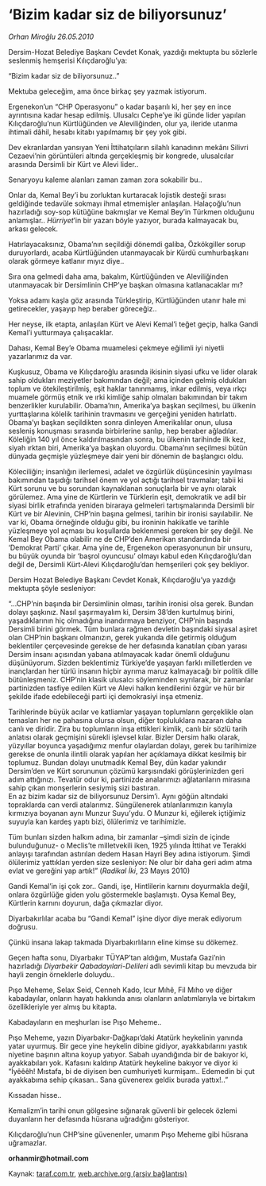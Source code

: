 # ‘Bizim kadar siz de biliyorsunuz’

*Orhan Miroğlu 26.05.2010*

<div class="yazi"><p>Dersim-Hozat Belediye Başkanı Cevdet Konak, yazdığı mektupta bu sözlerle seslenmiş hemşerisi Kılıçdaroğlu’ya:</p>
<p>“Bizim kadar siz de biliyorsunuz..”</p>
<p>Mektuba geleceğim, ama önce birkaç şey yazmak istiyorum.</p>
<p>Ergenekon’un “CHP Operasyonu” o kadar başarılı ki, her şey en ince ayrıntısına kadar hesap edilmiş. Ulusalcı Cephe’ye iki günde lider yapılan Kılıçdaroğlu’nun Kürtlüğünden ve Aleviliğinden, olur ya, ileride utanma ihtimali dâhil, hesabı kitabı yapılmamış bir şey yok gibi. </p>
<p>Dev ekranlardan yansıyan Yeni İttihatçıların silahlı kanadının mekânı Silivri Cezaevi’nin görüntüleri altında gerçekleşmiş bir kongrede, ulusalcılar arasında Dersimli bir Kürt ve Alevi lider..</p>
<p>Senaryoyu kaleme alanları zaman zaman zora sokabilir bu..</p>
<p>Onlar da, Kemal Bey’i bu zorluktan kurtaracak lojistik desteği sırası geldiğinde tedavüle sokmayı ihmal etmemişler anlaşılan. Halaçoğlu’nun hazırladığı soy-sop kütüğüne bakmışlar ve Kemal Bey’in Türkmen olduğunu anlamışlar.. <i>Hürriyet</i>’in bir yazarı böyle yazıyor, burada kalmayacak bu, arkası gelecek. </p>
<p>Hatırlayacaksınız, Obama’nın seçildiği dönemdi galiba, Özkökgiller sorup duruyorlardı, acaba Kürtlüğünden utanmayacak bir Kürdü cumhurbaşkanı olarak görmeye katlanır mıyız diye..</p>
<p>Sıra ona gelmedi daha ama, bakalım, Kürtlüğünden ve Aleviliğinden utanmayacak bir Dersimlinin CHP’ye başkan olmasına katlanacaklar mı?</p>
<p>Yoksa adamı kaşla göz arasında Türkleştirip, Kürtlüğünden utanır hale mi getirecekler, yaşayıp hep beraber göreceğiz.. </p>
<p>Her neyse, ilk etapta, anlaşılan Kürt ve Alevi Kemal’i teğet geçip, halka Gandi Kemal’i yutturmaya çalışacaklar. </p>
<p>Dahası, Kemal Bey’e Obama muamelesi çekmeye eğilimli iyi niyetli yazarlarımız da var. </p>
<p>Kuşkusuz, Obama ve Kılıçdaroğlu arasında ikisinin siyasi ufku ve lider olarak sahip oldukları meziyetler bakımından değil; ama içinden gelmiş oldukları toplum ve ötekileştirilmiş, eşit haklar tanınmamış, inkar edilmiş, veya ırkçı muamele görmüş etnik ve ırki kimliğe sahip olmaları bakımından bir takım benzerlikler kurulabilir. Obama’nın, Amerika’ya başkan seçilmesi, bu ülkenin yurttaşlarına kölelik tarihinin travmasını ve gerçeğini yeniden hatırlattı. Obama’yı başkan seçildikten sonra dinleyen Amerikalılar onun, ulusa sesleniş konuşması sırasında birbirlerine sarılıp, hep beraber ağladılar. Köleliğin 140 yıl önce kaldırılmasından sonra, bu ülkenin tarihinde ilk kez, siyah ırktan biri, Amerika’ya başkan oluyordu. Obama’nın seçilmesi bütün dünyada geçmişle yüzleşmeye dair yeni bir dönemin de başlangıcı oldu.</p>
<p>Köleciliğin; insanlığın ilerlemesi, adalet ve özgürlük düşüncesinin yayılması bakımından taşıdığı tarihsel önem ve yol açtığı tarihsel travmalar; tabii ki Kürt sorunu ve bu sorundan kaynaklanan sonuçlarla bir ve aynı olarak görülemez. Ama yine de Kürtlerin ve Türklerin eşit, demokratik ve adil bir siyasi birlik etrafında yeniden biraraya gelmeleri tartışmalarında Dersimli bir Kürt ve bir Alevinin, CHP’nin başına gelmesi, tarihin bir ironisi sayılabilir. Ne var ki, Obama örneğinde olduğu gibi, bu ironinin hakikatle ve tarihle yüzleşmeye yol açması bu koşullarda beklenmesi gereken bir şey değil. Ne Kemal Bey Obama olabilir ne de CHP’den Amerikan standardında bir ‘Demokrat Parti’ çıkar. Ama yine de, Ergenekon operasyonunun bir unsuru, bu büyük oyunda bir ‘başrol oyuncusu’ olmayı kabul eden Kılıçdaroğlu’dan değil de, Dersimli Kürt-Alevi Kılıçdaroğlu’dan hemşerileri çok şey bekliyor.</p>
<p>Dersim Hozat Belediye Başkanı Cevdet Konak, Kılıçdaroğlu’ya yazdığı mektupta şöyle sesleniyor:</p>
<p>“...CHP’nin başında bir Dersimlinin olması, tarihin ironisi olsa gerek. Bundan dolayı şaşkınız. Nasıl şaşırmayalım ki, Dersim 38’den kurtulmuş birini, yaşadıklarının hiç olmadığına inandırmaya benziyor, CHP’nin başında Dersimli birini görmek. Tüm bunlara rağmen devletin başındaki siyasal aşiret olan CHP’nin başkanı olmanızın, gerek yukarıda dile getirmiş olduğum beklentiler çerçevesinde gerekse de her defasında kanatılan çıban yarası Dersim insanı açısından yabana atılmayacak kadar önemli olduğunu düşünüyorum. Sizden beklentimiz Türkiye’de yaşayan farklı milletlerden ve inançlardan her türlü insanın hiçbir ayrıma maruz kalmayacağı bir politik dille bütünleşmeniz. CHP’nin klasik ulusalcı söyleminden sıyrılarak, bir zamanlar partinizden tasfiye edilen Kürt ve Alevi halkın kendilerini özgür ve hür bir şekilde ifade edebileceği parti içi demokrasiyi inşa etmeniz. </p>
<p>Tarihlerinde büyük acılar ve katliamlar yaşayan toplumların gerçeklikle olan temasları her ne pahasına olursa olsun, diğer topluluklara nazaran daha canlı ve diridir. Zira bu toplumların inşa ettikleri kimlik, canlı bir sözlü tarih anlatısı olarak geçmişini sürekli işlevsel kılar. Bizler Dersim halkı olarak, yüzyıllar boyunca yaşadığımız menfur olaylardan dolayı, gerek bu tarihimize gerekse de onunla ilintili olarak yapılan her açıklamaya dikkat kesilmiş bir toplumuz. Bundan dolayı unutmadık Kemal Bey, dün kadar yakındır Dersim’den ve Kürt sorununun çözümü karşısındaki görüşlerinizden geri adım attığınızı. Tevatür odur ki, partinizde analarımızı ağlatanların mirasına sahip çıkan monşerlerin sesiymiş sizi bastıran. <br/>En az bizim kadar siz de biliyorsunuz Dersim’i. Aynı göğün altındaki topraklarda can verdi atalarımız. Süngülenerek atılanlarımızın kanıyla kırmızıya boyanan aynı Munzur Suyu’ydu. O Munzur ki, eğilerek içtiğimiz suyuyla kan kardeş yaptı bizi, ölülerimiz ve tarihimizle. </p>
<p>Tüm bunları sizden halkım adına, bir zamanlar –şimdi sizin de içinde bulunduğunuz- o Meclis’te milletvekili iken, 1925 yılında İttihat ve Terakki anlayışı tarafından astırılan dedem Hasan Hayri Bey adına istiyorum. Şimdi ölülerimiz yattıkları yerden size sesleniyor: Ne olur bir daha geri adım atma evlat ve gereğini yap artık!” (<i>Radikal </i><i>İki</i>, 23 Mayıs 2010)</p>
<p>Gandi Kemal’in işi çok zor.. Gandi, işe, Hintlilerin karnını doyurmakla değil, onlara özgürlüğe giden yolu göstermekle başlamıştı. Oysa Kemal Bey, Kürtlerin karnını doyurun, dağa çıkmazlar diyor. </p>
<p>Diyarbakırlılar acaba bu “Gandi Kemal” işine diyor diye merak ediyorum doğrusu.</p>
<p>Çünkü insana lakap takmada Diyarbakırlıların eline kimse su dökemez. </p>
<p>Geçen hafta sonu, Diyarbakır TÜYAP’tan aldığım, Mustafa Gazi’nin hazırladığı <i>Diyarbekir Qabadayılari-Delileri</i> adlı sevimli kitap bu mevzuda bir hayli zengin örneklerle doluydu..</p>
<p>Pışo Meheme, Selax Seid, Cenneh Kado, Icur Mıhê, Fil Mıho ve diğer kabadayılar, onların hayatı hakkında anısı olanların anlatımlarıyla ve birtakım özellikleriyle yer almış bu kitapta. </p>
<p>Kabadayıların en meşhurları ise Pışo Meheme..</p>
<p>Pışo Meheme, yazın Diyarbakır-Dağkapı’daki Atatürk heykelinin yanında yatar uyurmuş. Bir gece yine heykelin dibine gidiyor, ayakkabılarını yastık niyetine başının altına koyup yatıyor. Sabah uyandığında bir de bakıyor ki, ayakkabıları yok. Kafasını kaldırıp Atatürk heykeline bakıyor ve diyor ki “İyêêêh! Mıstafa, bi de diyisen ben cumhuriyeti kurmişam.. Edemedin bi çut ayakkabıma sehip çıkasan.. Sana güvenerex geldix burada yattıx!..”</p>
<p>Kıssadan hisse..</p>
<p>Kemalizm’in tarihi onun gölgesine sığınarak güvenli bir gelecek özlemi duyanların her defasında hüsrana uğradığını gösteriyor. </p>
<p>Kılıçdaroğlu’nun CHP’sine güvenenler, umarım Pışo Meheme gibi hüsrana uğramazlar.</p>
<p><b>orhanmir@hotmail.com</b></p></div>

Kaynak: [taraf.com.tr](http://www.taraf.com.tr:80/orhan-miroglu/makale-bizim-kadar-siz-de-biliyorsunuz.htm), [web.archive.org (arşiv bağlantısı)](http://web.archive.org/web/20100528003914/http://www.taraf.com.tr:80/orhan-miroglu/makale-bizim-kadar-siz-de-biliyorsunuz.htm)
